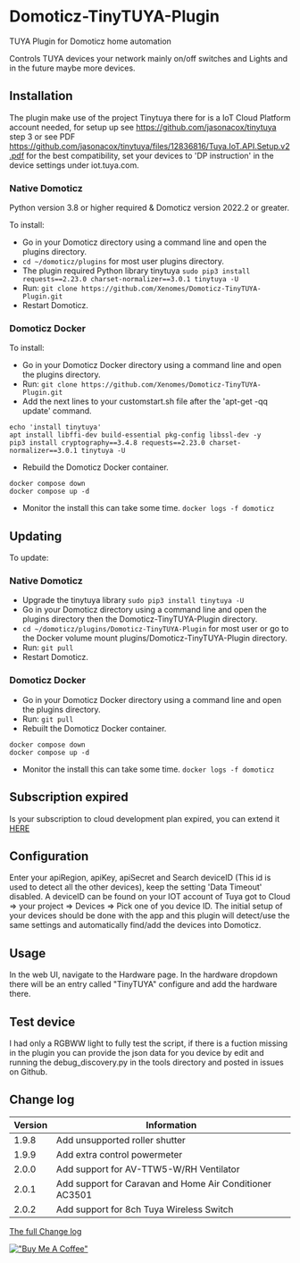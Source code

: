 # Domoticz-TinyTUYA-Plugin
TUYA Plugin for Domoticz home automation

Controls TUYA devices your network mainly on/off switches and Lights and in the future maybe more devices.

## Installation

The plugin make use of the project Tinytuya there for is a IoT Cloud Platform account needed, for setup up see https://github.com/jasonacox/tinytuya step 3 or see PDF https://github.com/jasonacox/tinytuya/files/12836816/Tuya.IoT.API.Setup.v2.pdf
for the best compatibility, set your devices to 'DP instruction' in the device settings under iot.tuya.com.

### Native Domoticz
Python version 3.8 or higher required & Domoticz version 2022.2 or greater.

To install:
* Go in your Domoticz directory using a command line and open the plugins directory.
* ```cd ~/domoticz/plugins``` for most user plugins directory.
* The plugin required Python library tinytuya ```sudo pip3 install requests==2.23.0 charset-normalizer==3.0.1 tinytuya -U```
* Run: ```git clone https://github.com/Xenomes/Domoticz-TinyTUYA-Plugin.git```
* Restart Domoticz.

### Domoticz Docker
To install:
* Go in your Domoticz Docker directory using a command line and open the plugins directory.
* Run: ```git clone https://github.com/Xenomes/Domoticz-TinyTUYA-Plugin.git```
* Add the next lines to your customstart.sh file after the 'apt-get -qq update' command.
```
echo 'install tinytuya'
apt install libffi-dev build-essential pkg-config libssl-dev -y
pip3 install cryptography==3.4.8 requests==2.23.0 charset-normalizer==3.0.1 tinytuya -U
```
* Rebuild the Domoticz Docker container.
```
docker compose down
docker compose up -d
```
* Monitor the install this can take some time. ```docker logs -f domoticz```

## Updating
To update:
### Native Domoticz
* Upgrade the tinytuya library ```sudo pip3 install tinytuya -U```
* Go in your Domoticz directory using a command line and open the plugins directory then the Domoticz-TinyTUYA-Plugin directory.
* ```cd ~/domoticz/plugins/Domoticz-TinyTUYA-Plugin``` for most user or go to the Docker volume mount plugins/Domoticz-TinyTUYA-Plugin directory.
* Run: ```git pull```
* Restart Domoticz.

### Domoticz Docker
* Go in your Domoticz Docker directory using a command line and open the plugins directory.
* Run: ```git pull```
* Rebuilt the Domoticz Docker container.
```
docker compose down
docker compose up -d
```
* Monitor the install this can take some time. ```docker logs -f domoticz```

## Subscription expired
Is your subscription to cloud development plan expired, you can extend it <a href="https://iot.tuya.com/cloud/products/apply-extension"> HERE</a><br/>

## Configuration

Enter your apiRegion, apiKey, apiSecret and Search deviceID (This id is used to detect all the other devices), keep the setting 'Data Timeout' disabled.
A deviceID can be found on your IOT account of Tuya got to Cloud => your project => Devices => Pick one of you device ID.
The initial setup of your devices should be done with the app and this plugin will detect/use the same settings and automatically find/add the devices into Domoticz.

## Usage

In the web UI, navigate to the Hardware page. In the hardware dropdown there will be an entry called "TinyTUYA" configure and add the hardware there.

## Test device

I had only a RGBWW light to fully test the script, if there is a fuction missing in the plugin you can provide the json data for you device by edit and running the debug_discovery.py in the tools directory and posted in issues on Github.

## Change log

| Version | Information|
| ----- | ---------- |
| 1.9.8 | Add unsupported roller shutter |
| 1.9.9 | Add extra control powermeter |
| 2.0.0 | Add support for AV-TTW5-W/RH Ventilator |
| 2.0.1 | Add support for Caravan and Home Air Conditioner AC3501 |
| 2.0.2 | Add support for 8ch Tuya Wireless Switch |

 [The full Change log](CHANGELOG.md)

[!["Buy Me A Coffee"](https://www.buymeacoffee.com/assets/img/custom_images/orange_img.png)](https://www.buymeacoffee.com/xenomes)
